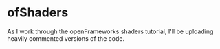 ofShaders
=========

As I work through the openFrameworks shaders tutorial, I'll be uploading heavily commented versions of the code.
